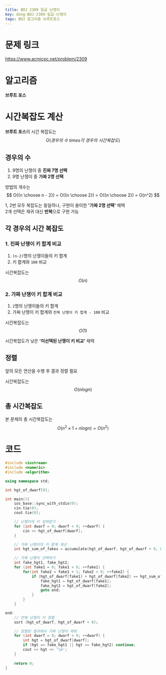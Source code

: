 ```yaml
---
title: BOJ 2309 일곱 난쟁이
key: dong-BOJ-2309-일곱-난쟁이
tags: BOJ 알고리즘 브루트포스
---
```


# 문제 링크
https://www.acmicpc.net/problem/2309

# 알고리즘
**브루트 포스**

# 시간복잡도 계산
**브루트 포스**의 시간 복잡도는 
$$ O(경우의\ 수\ times 각\ 경우의\ 시간복잡도) $$
  
## 경우의 수
1. 9명의 난쟁이 중 **진짜 7명 선택**
2. 9명 난쟁이 중 **가짜 2명 선택**

방법의 개수는
$$ O({n \choose n - 2}) = O({n \choose 2}) = O({n \choose 2}) = O(n^2) $$
  
1, 2번 모두 복잡도는 동일하나, 구현이 용이한 **'가짜 2명 선택'** 채택  
2개 선택은 재귀 대신 **반복**으로 구현 가능

## 각 경우의 시간 복잡도
### 1. 진짜 난쟁이 키 합계 비교
1. `(n-2)`명의 난쟁이들의 키 합계
2. 키 합계와 `100` 비교

시간복잡도는
$$ O(n) $$

### 2. 가짜 난쟁이 키 합계 비교
1. `2`명의 난쟁이들의 키 합계
2. 가짜 난쟁이 키 합계와 `전체 난쟁이 키 합계 - 100` 비교

시간복잡도는
$$ O(1) $$

시간복잡도가 낮은 **'미선택된 난쟁이 키 비교'** 채택

## 정렬
앞의 모든 연산을 수행 후 결과 정렬 필요

시간복잡도는 $$ O(nlogn) $$

## 총 시간복잡도
본 문제의 총 시간복잡도는  
$$ O(n^2\times1+nlogn) = O(n^2) $$

# 코드
```c++
#include <iostream>
#include <numeric>
#include <algorithm>

using namespace std;

int hgt_of_dwarf[9];

int main(){
    ios_base::sync_with_stdio(0);
    cin.tie(0);
    cout.tie(0);

    // 난쟁이의 키 입력받기
    for (int dwarf = 0; dwarf < 9; ++dwarf) {
        cin >> hgt_of_dwarf[dwarf];
    }

    // 가짜 난쟁이의 키 합계 계산
    int hgt_sum_of_fakes = accumulate(hgt_of_dwarf, hgt_of_dwarf + 9, 0) - 100;

    // 가짜 난쟁이 선택하기
    int fake_hgt1, fake_hgt2;
    for (int fake1 = 0; fake1 < 8; ++fake1) {
        for(int fake2 = fake1 + 1; fake2 < 9; ++fake2) {
            if (hgt_of_dwarf[fake1] + hgt_of_dwarf[fake2] == hgt_sum_of_fakes) {
                fake_hgt1 = hgt_of_dwarf[fake1];
                fake_hgt2 = hgt_of_dwarf[fake2];
                goto end;
            }
        }
    }

end:
    // 전체 난쟁이 키 정렬
    sort (hgt_of_dwarf, hgt_of_dwarf + 9);

    // 정렬된 결과에서 가짜 난쟁이 제외
    for (int dwarf = 0; dwarf < 9; ++dwarf) {
        int hgt = hgt_of_dwarf[dwarf];
        if (hgt == fake_hgt1 || hgt == fake_hgt2) continue;
        cout << hgt << '\n';
    }
    
    return 0;
}
```
